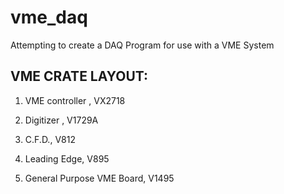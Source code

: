 vme_daq
=======

Attempting to create a DAQ Program for use with a VME System



VME CRATE LAYOUT:
-----------------

 1. VME controller , VX2718 

 2. Digitizer , V1729A

 3. C.F.D., V812

 4. Leading Edge, V895 
  
 5. General Purpose VME Board, V1495
